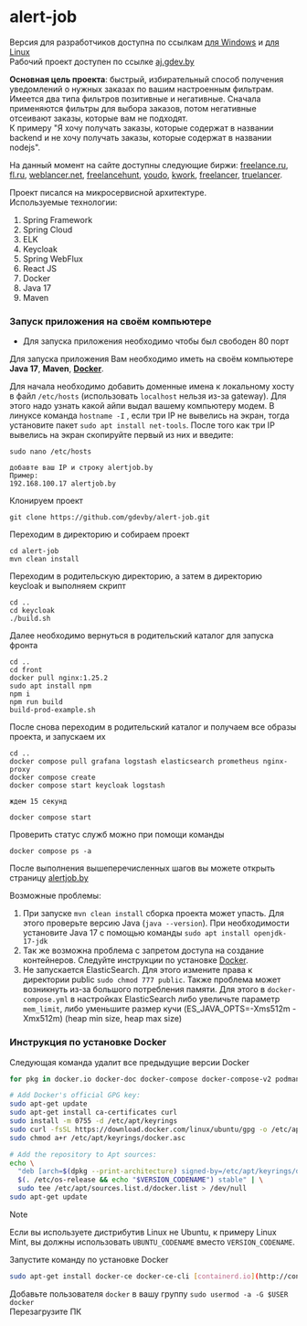 # alert-job
Версия для разработчиков доступна по ссылкам [для Windows](README_FOR_DEVELOPERS_WINDOWS_RU.md) и [для Linux](README_FOR_DEVELOPERS_LINUX_RU.md)<br>
Рабочий проект доступен по ссылке [aj.gdev.by](https://aj.gdev.by)

**Основная цель проекта**: быстрый, избирательный способ получения уведомлений о нужных заказах по вашим настроенным фильтрам.<br>
Имеется два типа фильтров позитивные и негативные. Сначала применяются фильтры для выбора заказов, потом негативные отсеивают заказы, которые вам не подходят.<br>
К примеру "Я хочу получать заказы, которые содержат в названии backend и не хочу получать заказы, которые содержат в названии nodejs".<br>

На данный момент на сайте доступны следующие биржи: [freelance.ru](https://freelance.ru), [fl.ru](https://www.fl.ru), [weblancer.net](https://www.weblancer.net), [freelancehunt](https://freelancehunt.com/), [youdo](https://youdo.com/), [kwork](https://kwork.ru/), [freelancer](https://www.freelancer.com/), [truelancer](https://www.truelancer.com/).

Проект писался на микросервисной архитектуре.<br>
Используемые технологии:

<ol>
    <li>Spring Framework</li>
    <li>Spring Cloud</li>
    <li>ELK</li>
    <li>Keycloak</li>
    <li>Spring WebFlux</li>
    <li>React JS</li>
    <li>Docker</li>
    <li>Java 17</li>
    <li>Maven</li>
</ol>

### Запуск приложения на своём компьютере

- Для запуска приложения необходимо чтобы был свободен 80 порт<br>

Для запуска приложения Вам необходимо иметь на своём компьютере **Java 17**, **Maven**, **[Docker](#инструкция-по-установке-docker)**.<br>

Для начала необходимо добавить доменные имена к локальному хосту в файл `/etc/hosts` (использовать `localhost` нельзя из-за gateway). Для этого надо узнать какой айпи выдал вашему компьютеру модем. В линуксе команда `hostname -I` , если три IP не вывелись на экран, тогда установите пакет `sudo apt install net-tools`. После того как три IP вывелись на экран скопируйте первый из них и введите: 

```
sudo nano /etc/hosts

добавте ваш IP и строку alertjob.by
Пример:
192.168.100.17 alertjob.by
```

Клонируем проект

```
git clone https://github.com/gdevby/alert-job.git
```

Переходим в директорию и собираем проект

```
cd alert-job
mvn clean install
```

Переходим в родительскую директорию, а затем в директорию keycloak и выполняем скрипт

```
cd ..
cd keycloak
./build.sh
```

Далее необходимо вернуться в родительский каталог для запуска фронта

```
cd ..
cd front
docker pull nginx:1.25.2
sudo apt install npm
npm i
npm run build
build-prod-example.sh
```

После снова переходим в родительский каталог и получаем все образы проекта, и запускаем их
```
cd ..
docker compose pull grafana logstash elasticsearch prometheus nginx-proxy
docker compose create
docker compose start keycloak logstash

ждем 15 секунд

docker compose start
```

Проверить статус служб можно при помощи команды

```
docker compose ps -a
```

После выполнения вышеперечисленных шагов вы можете открыть страницу [alertjob.by ](http://alertjob.by)

Возможные проблемы:
1) При запуске `mvn clean install` сборка проекта может упасть. Для этого проверьте версию Java (`java --version`). При необходимости установите Java 17 с помощью команды `sudo apt install openjdk-17-jdk`
2) Так же возможна проблема с запретом доступа на создание контейнеров. Следуйте инструкции по установке [Docker](#инструкция-по-установке-docker).
3) Не запускается ElasticSearch. Для этого измените права к директории public `sudo chmod 777 public`. Также проблема может возникнуть из-за большого потребления памяти. Для этого в `docker-compose.yml` в настройках ElasticSearch либо увеличьте параметр `mem_limit`, либо уменьшите размер кучи (ES_JAVA_OPTS=-Xms512m -Xmx512m)
(heap min size, heap max size)

### Инструкция по установке Docker
Следующая команда удалит все предыдущие версии Docker
```bash
for pkg in docker.io docker-doc docker-compose docker-compose-v2 podman-docker containerd runc; do sudo apt-get remove $pkg; done
```

```bash
# Add Docker's official GPG key:
sudo apt-get update
sudo apt-get install ca-certificates curl
sudo install -m 0755 -d /etc/apt/keyrings
sudo curl -fsSL https://download.docker.com/linux/ubuntu/gpg -o /etc/apt/keyrings/docker.asc
sudo chmod a+r /etc/apt/keyrings/docker.asc

# Add the repository to Apt sources:
echo \
  "deb [arch=$(dpkg --print-architecture) signed-by=/etc/apt/keyrings/docker.asc] https://download.docker.com/linux/ubuntu \
  $(. /etc/os-release && echo "$VERSION_CODENAME") stable" | \
  sudo tee /etc/apt/sources.list.d/docker.list > /dev/null
sudo apt-get update
```

> [!NOTE]
> Если вы используете дистрибутив Linux не Ubuntu, к примеру Linux Mint, вы должны использовать `UBUNTU_CODENAME` вместо `VERSION_CODENAME`.

Запустите команду по установке Docker

```bash
sudo apt-get install docker-ce docker-ce-cli [containerd.io](http://containerd.io/) docker-buildx-plugin docker-compose-plugin
```
Добавьте пользователя `docker` в вашу группу `sudo usermod -a -G $USER docker`<br>
Перезагрузите ПК

